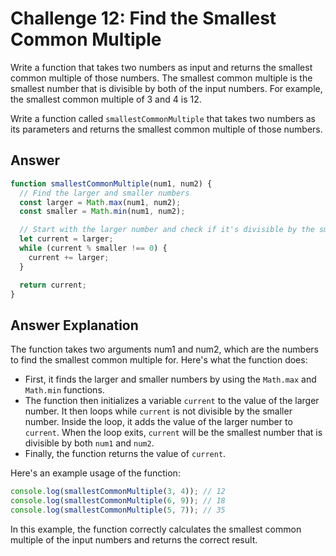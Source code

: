 # Challenge 12: Find the Smallest Common Multiple

Write a function that takes two numbers as input and returns the smallest common multiple of those numbers. The smallest common multiple is the smallest number that is divisible by both of the input numbers. For example, the smallest common multiple of 3 and 4 is 12.

Write a function called `smallestCommonMultiple` that takes two numbers as its parameters and returns the smallest common multiple of those numbers.

## Answer

```javascript
function smallestCommonMultiple(num1, num2) {
  // Find the larger and smaller numbers
  const larger = Math.max(num1, num2);
  const smaller = Math.min(num1, num2);

  // Start with the larger number and check if it's divisible by the smaller number
  let current = larger;
  while (current % smaller !== 0) {
    current += larger;
  }

  return current;
}
```

## Answer Explanation

The function takes two arguments num1 and num2, which are the numbers to find the smallest common multiple for. Here's what the function does:

- First, it finds the larger and smaller numbers by using the `Math.max` and `Math.min` functions.
- The function then initializes a variable `current` to the value of the larger number. It then loops while `current` is not divisible by the smaller number. Inside the loop, it adds the value of the larger number to `current`. When the loop exits, `current` will be the smallest number that is divisible by both `num1` and `num2`.
- Finally, the function returns the value of `current`.

Here's an example usage of the function:

```javascript
console.log(smallestCommonMultiple(3, 4)); // 12
console.log(smallestCommonMultiple(6, 9)); // 18
console.log(smallestCommonMultiple(5, 7)); // 35
```

In this example, the function correctly calculates the smallest common multiple of the input numbers and returns the correct result.
